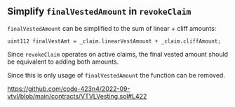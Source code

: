 ## Simplify `finalVestedAmount` in `revokeClaim`

`finalVestedAmount` can be simplified to the sum of linear + cliff amounts:

```
uint112 finalVestAmt = _claim.linearVestAmount + _claim.cliffAmount;
```

Since `revokeClaim` operates on active claims, the final vested amount should be equivalent to adding both amounts. 

Since this is only usage of `finalVestedAmount` the function can be removed.

https://github.com/code-423n4/2022-09-vtvl/blob/main/contracts/VTVLVesting.sol#L422
